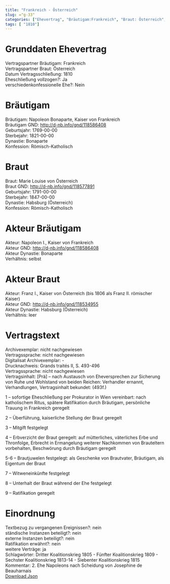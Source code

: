 ```yaml
---
title: "Frankreich - Österreich"
slug: ="g-33"
categories: ["Ehevertrag", "Bräutigam:Frankreich", "Braut: Österreich", "Eheschließung vollzogen?:Ja", "verschiedenkonfessionelle Ehe?:Nein", "Dynastie Bräutigam:Bonaparte", "Akteur Bräutigam:Napoleon I., Kaiser von Frankreich", "Akteur Braut:Franz I., Kaiser von Österreich (bis 1806 als Franz II. römischer Kaiser)", "Textbezug?:nein", "Ständisch?:nein", "Ratifikation?:nein", "Sonstiges?:ja", "Bräutigam:Frankreich", "Braut: Österreich"]
tags: [ "1810"]
---
```

<!--more-->

# Grunddaten Ehevertrag

Vertragspartner Bräutigam: Frankreich<br>
Vertragspartner Braut: Österreich<br>
Datum Vertragsschließung: 1810<br>
Eheschließung vollzogen?: Ja<br>
verschiedenkonfessionelle Ehe?: Nein<br>
# Bräutigam

Bräutigam: Napoleon Bonaparte, Kaiser von Frankreich<br>
Bräutigam GND: http://d-nb.info/gnd/118586408<br>
Geburtsjahr: 1769-00-00<br>
Sterbejahr: 1821-00-00<br>
Dynastie: Bonaparte<br>
Konfession: Römisch-Katholisch<br>
# Braut

Braut: Marie Louise von Österreich<br>
Braut GND: http://d-nb.info/gnd/118577891<br>
Geburtsjahr: 1791-00-00<br>
Sterbejahr: 1847-00-00<br>
Dynastie: Habsburg (Österreich)<br>
Konfession: Römisch-Katholisch<br>
# Akteur Bräutigam

Akteur: Napoleon I., Kaiser von Frankreich<br>
Akteur GND: http://d-nb.info/gnd/118586408<br>
Akteur Dynastie: Bonaparte<br>
Verhältnis: selbst<br>
# Akteur Braut

Akteur: Franz I., Kaiser von Österreich (bis 1806 als Franz II. römischer Kaiser)<br>
Akteur GND: http://d-nb.info/gnd/118534955<br>
Akteur Dynastie: Habsburg (Österreich)<br>
Verhältnis: leer<br>
# Vertragstext

Archivexemplar: nicht nachgewiesen<br>
Vertragssprache: nicht nachgewiesen<br>
Digitalisat Archivexemplar: -<br>
Drucknachweis: Grands traités II, S. 493-496<br>
Vertragssprache: nicht nachgewiesen<br>
Vertragsinhalt: [Prä] – nach Austausch von Eheversprechen zur Sicherung von Ruhe und Wohlstand von beiden Reichen: Verhandler ernannt, Verhandlungen, Vertragsinhalt bekundet: (493f.)

1 – sofortige Eheschließung per Prokurator in Wien vereinbart: nach katholischem Ritus, spätere Ratifikation durch Bräutigam, persönliche Trauung in Frankreich geregelt

2 – Überführung, kaiserliche Stellung der Braut geregelt

3 – Mitgift festgelegt

4 – Erbverzicht der Braut geregelt: auf mütterliches, väterliches Erbe und Thronfolge, Erbrecht in Ermangelung weiterer Nachkommen von Brauteltern vorbehalten, Beschwörung durch Bräutigam geregelt

5-6 – Brautjuwelen festgelegt: als Geschenke von Brautvater, Bräutigam, als Eigentum der Braut

7 – Witweneinkünfte festgelegt

8 – Unterhalt der Braut während der Ehe festgelegt

9 – Ratifikation geregelt
<br>
# Einordnung

Textbezug zu vergangenen Ereignissen?: nein<br>
ständische Instanzen beteiligt?: nein<br>
externe Instanzen beteiligt?: nein<br>
Ratifikation erwähnt?: nein<br>
weitere Verträge: ja<br>
Schlagwörter: Dritter Koalitionskrieg 1805 - Fünfter Koalitionskrieg 1809 - Sechster Koalitionskrieg 1813-14 - Siebenter Koalitionskrieg 1815<br>
Kommentar: 2. Ehe Napoleons nach Scheidung von Josephine de Beauharnais<br>
[Download Json](/vertraege/vertrag-33.json)
